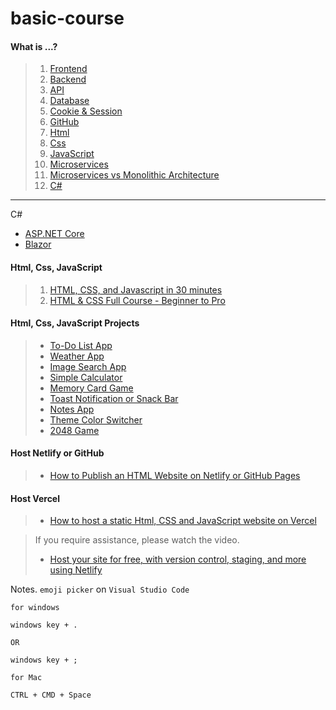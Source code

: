 # basic-course

#### What is ...?
> 1. [Frontend](https://youtu.be/WG5ikvJ2TKA?si=a4SXsoyG089Ll1yB)
> 2. [Backend](https://youtu.be/XBu54nfzxAQ?si=fN9y0qgQgl_nS34e)
> 3. [API](https://www.youtube.com/watch?v=s7wmiS2mSXY)
> 4. [Database](https://youtu.be/j09EQ-xlh88)
> 5. [Cookie & Session](https://www.youtube.com/watch?v=K4UKj5htg-E)
> 6. [GitHub](https://www.youtube.com/watch?v=4lkrx2U9f6I)
> 7. [Html](https://www.youtube.com/watch?v=salY_Sm6mv4)
> 8. [Css](https://www.youtube.com/watch?v=OEV8gMkCHXQ)
> 9. [JavaScript](https://www.youtube.com/watch?v=DHjqpvDnNGE)
> 10. [Microservices](https://youtu.be/lL_j7ilk7rc)
> 11. [Microservices vs Monolithic Architecture](https://youtu.be/6-Wu178sOEE?si=qacGQubnhsCc5_3M)
> 12. [C#](https://youtu.be/BcMQavJd-tY)

------------
C#
- [ASP.NET Core](https://youtu.be/9y64R5-8APM)
- [Blazor](https://youtu.be/QXxNlpjnulI)

#### Html, Css, JavaScript
> 1. [HTML, CSS, and Javascript in 30 minutes](https://youtu.be/_GTMOmRrqkU?si=RNm4rZTmI33kD_oi)
> 2. [HTML & CSS Full Course - Beginner to Pro](https://youtu.be/G3e-cpL7ofc?si=gF5n7myTIUvilGL6)

#### Html, Css, JavaScript Projects
> - [To-Do List App](https://youtu.be/G0jO8kUrg-I?si=XBk3CXxxQWr86wWJ)
> - [Weather App](https://youtu.be/MIYQR-Ybrn4?si=taCxzcau8u1DA8f4)
> - [Image Search App](https://youtu.be/oaliV2Dp7WQ?si=Q_W8W5Cds2vxiiJr)
> - [Simple Calculator](https://youtu.be/HQCLzqhiT2w?si=2xUJWqBrSxCVMT05)
> - [Memory Card Game](https://youtu.be/M0egyNvsN-Y?si=s7ng9pyBrxPP-jcT)
> - [Toast Notification or Snack Bar](https://youtu.be/mkNITfM1gm8?si=aGMonSSewbZftuHu)
> - [Notes App](https://youtu.be/n3U4jFbp05M?si=HmMkQiiiP1-lO4uN)
> - [Theme Color Switcher](https://youtu.be/3Qr6-WHtIRc?si=F1rTGaSeAZVt7Jeq)
> - [2048 Game](https://youtu.be/XM2n1gu4530?si=x9SBpzvoCLLye1Qj)

#### Host Netlify or GitHub
> - [How to Publish an HTML Website on Netlify or GitHub Pages](https://www.freecodecamp.org/news/publish-your-website-netlify-github/)

#### Host Vercel
> - [How to host a static Html, CSS and JavaScript website on Vercel](https://youtu.be/WM8ICbqTQJw)

> If you require assistance, please watch the video.
> - [Host your site for free, with version control, staging, and more using Netlify](https://youtu.be/i9qCmQ2EeUA?si=oFYx3khIP9HKMCHu)

Notes. `emoji picker` on `Visual Studio Code`
```
for windows

windows key + .

OR

windows key + ;

for Mac

CTRL + CMD + Space
```
